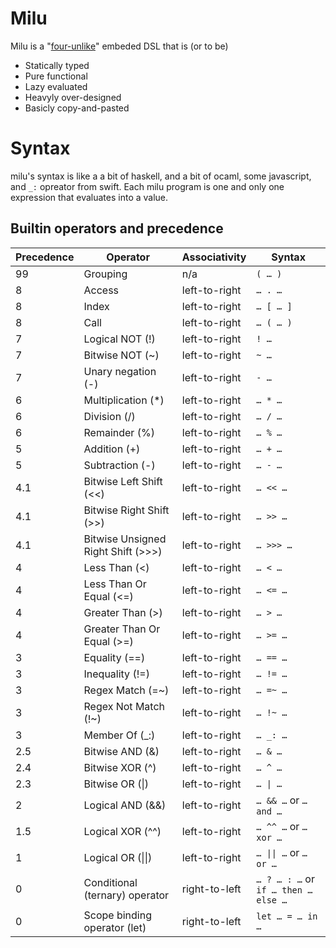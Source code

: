 # Milu
Milu is a "[four-unlike](https://en.wikipedia.org/wiki/P%C3%A8re_David%27s_deer#Naming_and_etymology)" embeded DSL that is (or to be) 

- Statically typed
- Pure functional
- Lazy evaluated
- Heavyly over-designed
- Basicly copy-and-pasted

# Syntax

milu's syntax is like a a bit of haskell, and a bit of ocaml, some javascript, and `_:` opreator from swift. 
Each milu program is one and only one expression that evaluates into a value.

## Builtin operators and precedence

|Precedence|Operator|Associativity|Syntax|
|----------|--------|-------------|-------|
|99|Grouping|n/a|`( … )`|
|8|Access|left-to-right|`… . …`|
|8|Index|left-to-right|`… [ … ]`|
|8|Call|left-to-right|`… ( … )`|
|7|Logical NOT (!)|left-to-right|`! …`|
|7|Bitwise NOT (~)|left-to-right|`~ …`|
|7|Unary negation (-)|left-to-right|`- …`|
|6|Multiplication (*)|left-to-right|`… * …`|
|6|Division (/)|left-to-right|`… / …`|
|6|Remainder (%)|left-to-right|`… % …`|
|5|Addition (+)|left-to-right|`… + …`|
|5|Subtraction (-)|left-to-right|`… - …`|
|4.1|Bitwise Left Shift (<<)|left-to-right|`… << …`|
|4.1|Bitwise Right Shift (>>)|left-to-right|`… >> …`|
|4.1|Bitwise Unsigned Right Shift (>>>)|left-to-right|`… >>> …`|
|4|Less Than (<)|left-to-right|`… < …`|
|4|Less Than Or Equal (<=)|left-to-right|`… <= …`|
|4|Greater Than (>)|left-to-right|`… > …`|
|4|Greater Than Or Equal (>=)|left-to-right|`… >= …`|
|3|Equality (==)|left-to-right|`… == …`|
|3|Inequality (!=)|left-to-right|`… != …`|
|3|Regex Match (=~)|left-to-right|`… =~ …`|
|3|Regex Not Match (!~)|left-to-right|`… !~ …`|
|3|Member Of (_:)|left-to-right|`… _: …`|
|2.5|Bitwise AND (&)|left-to-right|`… & …`|
|2.4|Bitwise XOR (^)|left-to-right|`… ^ …`|
|2.3|Bitwise OR (\|) |left-to-right|`… \| …  `|
|2|Logical AND (&&)|left-to-right|`… && …` or `… and … `|
|1.5|Logical XOR (^^)|left-to-right|`… ^^ …` or `… xor … `|
|1|Logical OR (\|\|)|left-to-right|`… \|\| …` or `… or …`|
|0|Conditional (ternary) operator|right-to-left|`… ? … : …` or `if … then … else …`|
|0|Scope binding operator (let)|right-to-left|`let … = … in …`|